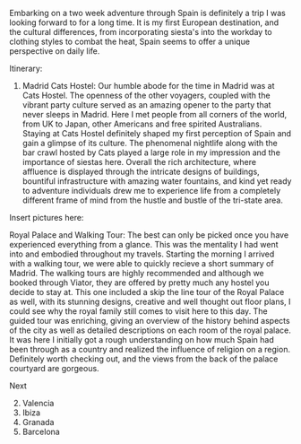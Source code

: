 Embarking on a two week adventure through Spain is definitely a trip I was looking forward to for a long time. It is my first European destination, and the cultural differences, from incorporating siesta's into the workday to clothing styles to combat the heat, Spain seems to offer a unique perspective on daily life.

Itinerary: 
1. Madrid
Cats Hostel: Our humble abode for the time in Madrid was at Cats Hostel. The openness of the other voyagers, coupled with the vibrant party culture served as an amazing opener to the party that never sleeps in Madrid. Here I met people from all corners of the world, from UK to Japan, other Americans and free spirited Australians. Staying at Cats Hostel definitely shaped my first perception of Spain and gain a glimpse of its culture. The phenomenal nightlife along with the bar crawl hosted by Cats played a large role in my impression and the importance of siestas here. Overall the rich architecture, where affluence is displayed through the intricate designs of buildings, bountiful infrastructure with amazing water fountains, and kind yet ready to adventure individuals drew me to experience life from a completely different frame of mind from the hustle and bustle of the tri-state area.

Insert pictures here: 

Royal Palace and Walking Tour: The best can only be picked once you have experienced everything from a glance. This was the mentality I had went into and embodied throughout my travels. Starting the morning I arrived with a walking tour, we were able to quickly recieve a short summary of Madrid. The walking tours are highly recommended and although we booked through Viator, they are offered by pretty much any hostel you decide to stay at. This one included a skip the line tour of the Royal Palace as well, with its stunning designs, creative and well thought out floor plans, I could see why the royal family still comes to visit here to this day. The guided tour was enriching, giving an overview of the history behind aspects of the city as well as detailed descriptions on each room of the royal palace. It was here I initially got a rough understanding on how much Spain had been through as a country and realized the influence of religion on a region. Definitely worth checking out, and the views from the back of the palace courtyard are gorgeous.

Next 

2. Valencia
3. Ibiza
4. Granada
5. Barcelona